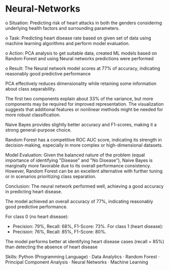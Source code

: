 # Neural-Networks

o Situation: Predicting risk of heart attacks in both the genders considering underlying health factors and surrounding parameters.

o Task: Predicting heart disease rate based on given set of data using machine learning algorithms and perform model evaluation.

o Action: PCA analysis to get suitable data, created ML models based on Random Forest and using Neural networks predictions were performed

o Result: The Neural network model scores at 77% of accuracy, indicating reasonably good predictive performance


PCA effectively reduces dimensionality while retaining some information about class separability. 

The first two components explain about 33% of the variance, but more components may be required for improved representation. The visualization suggests that additional features or nonlinear methods might be needed for more robust classification.

Naive Bayes provides slightly better accuracy and F1-scores, making it a strong general-purpose choice.

Random Forest has a competitive ROC AUC score, indicating its strength in decision-making, especially in more complex or high-dimensional datasets.

Model Evaluation: Given the balanced nature of the problem (equal importance of identifying "Disease" and "No Disease"), Naive Bayes is marginally more favorable due to its overall performance consistency. However, Random Forest can be an excellent alternative with further tuning or in scenarios prioritizing class separation.

Conclusion: The neural network performed well, achieving a good accuracy in predicting heart disease.

The model achieved an overall accuracy of 77%, indicating reasonably good predictive performance.

For class 0 (no heart disease):
- Precision: 79%, Recall: 68%, F1-Score: 73%.
For class 1 (heart disease):
- Precision: 76%, Recall: 85%, F1-Score: 80%.

The model performs better at identifying heart disease cases (recall = 85%) than detecting the absence of heart disease


Skills: Python (Programming Language) · Data Analytics · Random Forest · Principal Component Analysis · Neural Networks · Machine Learning
